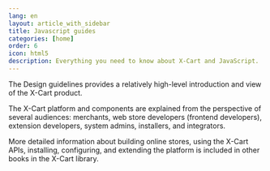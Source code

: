 ```yaml
---
lang: en
layout: article_with_sidebar
title: Javascript guides
categories: [home]
order: 6
icon: html5
description: Everything you need to know about X-Cart and JavaScript.
---
```


The Design guidelines provides a relatively high-level introduction and view of the X-Cart  product.

The X-Cart  platform and components are explained from the perspective of several audiences: merchants, web store developers (frontend developers), extension developers, system admins, installers, and integrators.

More detailed information about building online stores, using the X-Cart  APIs, installing, configuring, and extending the platform is included in other books in the X-Cart  library.